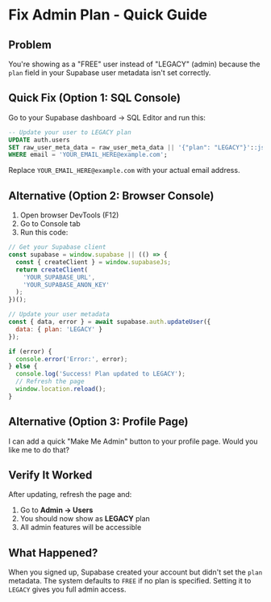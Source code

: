 # Fix Admin Plan - Quick Guide

## Problem
You're showing as a "FREE" user instead of "LEGACY" (admin) because the `plan` field in your Supabase user metadata isn't set correctly.

## Quick Fix (Option 1: SQL Console)

Go to your Supabase dashboard → SQL Editor and run this:

```sql
-- Update your user to LEGACY plan
UPDATE auth.users
SET raw_user_meta_data = raw_user_meta_data || '{"plan": "LEGACY"}'::jsonb
WHERE email = 'YOUR_EMAIL_HERE@example.com';
```

Replace `YOUR_EMAIL_HERE@example.com` with your actual email address.

## Alternative (Option 2: Browser Console)

1. Open browser DevTools (F12)
2. Go to Console tab
3. Run this code:

```javascript
// Get your Supabase client
const supabase = window.supabase || (() => {
  const { createClient } = window.supabaseJs;
  return createClient(
    'YOUR_SUPABASE_URL',
    'YOUR_SUPABASE_ANON_KEY'
  );
})();

// Update your user metadata
const { data, error } = await supabase.auth.updateUser({
  data: { plan: 'LEGACY' }
});

if (error) {
  console.error('Error:', error);
} else {
  console.log('Success! Plan updated to LEGACY');
  // Refresh the page
  window.location.reload();
}
```

## Alternative (Option 3: Profile Page)

I can add a quick "Make Me Admin" button to your profile page. Would you like me to do that?

## Verify It Worked

After updating, refresh the page and:
1. Go to **Admin → Users**
2. You should now show as **LEGACY** plan
3. All admin features will be accessible

## What Happened?

When you signed up, Supabase created your account but didn't set the `plan` metadata. The system defaults to `FREE` if no plan is specified. Setting it to `LEGACY` gives you full admin access.



